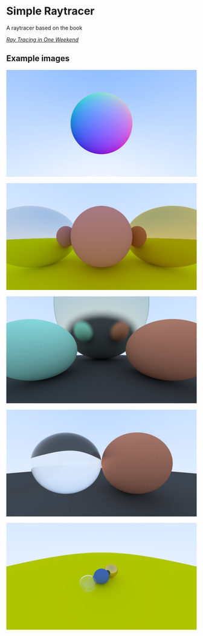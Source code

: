 # Simple Raytracer

A raytracer based on the book

[_Ray Tracing in One Weekend_](https://raytracing.github.io/books/RayTracingInOneWeekend.html)

## Example images

![Painting the sphere using its normal component as rgb color](img/normals.jpg)

![](img/0.jpg)

![](img/1.jpg)

![](img/2.jpg)

![](img/3.png)
